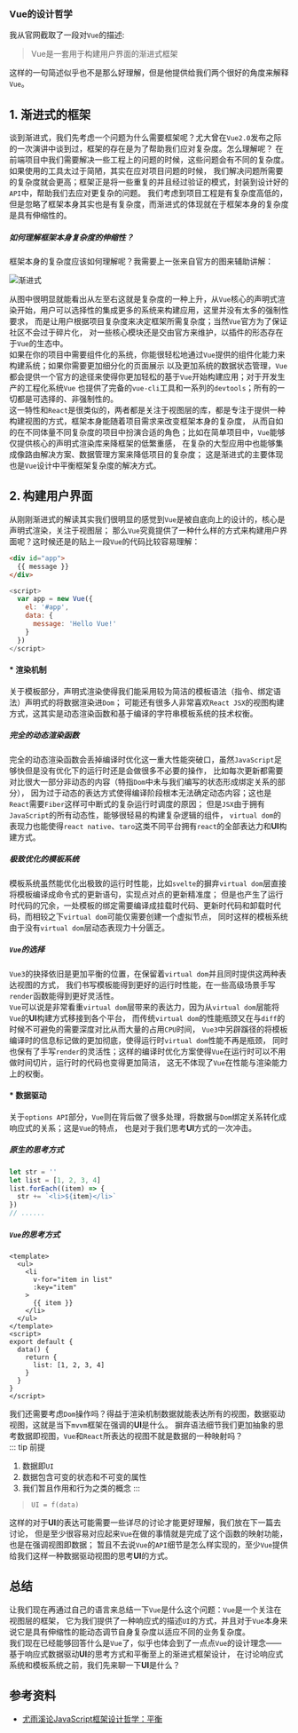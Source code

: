### Vue的设计哲学
我从官网截取了一段对`Vue`的描述: 

> Vue是一套用于构建用户界面的渐进式框架

这样的一句简述似乎也不是那么好理解，但是他提供给我们两个很好的角度来解释`Vue`。

## 1. 渐进式的框架
谈到渐进式，我们先考虑一个问题为什么需要框架呢？尤大曾在`Vue2.0`发布之际的一次演讲中谈到过，框架的存在是为了帮助我们应对复杂度。怎么理解呢？
在前端项目中我们需要解决一些工程上的问题的时候，这些问题会有不同的复杂度。如果使用的工具太过于简陋，其实在应对项目问题的时候，
我们解决问题所需要的复杂度就会更高；框架正是将一些重复的并且经过验证的模式，封装到设计好的`API`中，帮助我们去应对更复杂的问题。
我们考虑到项目工程是有复杂度高低的，但是忽略了框架本身其实也是有复杂度，而渐进式的体现就在于框架本身的复杂度是具有伸缩性的。  

##### 如何理解框架本身复杂度的伸缩性？
框架本身的复杂度应该如何理解呢？我需要上一张来自官方的图来辅助讲解：

![渐进式](/vue3-analysis/idea/progress-vue.png)

从图中很明显就能看出从左至右这就是复杂度的一种上升，从`Vue`核心的声明式渲染开始，用户可以选择性的集成更多的系统来构建应用，这里并没有太多的强制性要求，
而是让用户根据项目复杂度来决定框架所需复杂度；当然`Vue`官方为了保证社区不会过于碎片化，
对一些核心模块还是交由官方来维护，以插件的形态存在于`Vue`的生态中。  
如果在你的项目中需要组件化的系统，你能很轻松地通过`Vue`提供的组件化能力来构建系统；如果你需要更加细分化的页面展示
以及更加系统的数据状态管理，`Vue`都会提供一个官方的途径来使得你更加轻松的基于`Vue`开始构建应用；对于开发生产的工程化系统`Vue`
也提供了完备的`vue-cli`工具和一系列的`devtools`；所有的一切都是可选择的、非强制性的。  
这一特性和`React`是很类似的，两者都是关注于视图层的库，都是专注于提供一种构建视图的方式，框架本身能随着项目需求来改变框架本身的复杂度，
从而自如的在不同体量不同复杂度的项目中扮演合适的角色；比如在简单项目中，`Vue`能够仅提供核心的声明式渲染库来降框架的低繁重感，
在复杂的大型应用中也能够集成像路由解决方案、数据管理方案来降低项目的复杂度；
这是渐进式的主要体现也是`Vue`设计中平衡框架复杂度的解决方式。 

## 2. 构建用户界面
从刚刚渐进式的解读其实我们很明显的感觉到`Vue`是被自底向上的设计的，核心是声明式渲染，关注于视图层；
那么`Vue`究竟提供了一种什么样的方式来构建用户界面呢？这时候还是的贴上一段`Vue`的代码比较容易理解：
```html
<div id="app">
  {{ message }}
</div>
```

```js
<script>
  var app = new Vue({
    el: '#app',
    data: {
      message: 'Hello Vue!'
    }
  })
</script>
```

#### * 渲染机制
关于模板部分，声明式渲染使得我们能采用较为简洁的模板语法（指令、绑定语法）声明式的将数据渲染进`Dom`；
可能还有很多人非常喜欢`React JSX`的视图构建方式，这其实是动态渲染函数和基于编译的字符串模板系统的技术权衡。  

##### 完全的动态渲染函数
完全的动态渲染函数会丢掉编译时优化这一重大性能突破口，虽然`JavaScript`足够快但是没有优化下的运行时还是会做很多不必要的操作，
比如每次更新都需要对比很大一部分非动态的内容（特指`Dom`中未与我们编写的状态形成绑定关系的部分），
因为过于动态的表达方式使得编译阶段根本无法确定动态内容；这也是`React`需要`Fiber`这样可中断式的复杂运行时调度的原因；
但是`JSX`由于拥有`JavaScript`的所有动态性，能够很轻易的构建复杂逻辑的组件，
`virtual dom`的表现力也能使得`react native`、`taro`这类不同平台拥有`react`的全部表达力和**UI**构建方式。

##### 极致优化的模板系统
模板系统虽然能优化出极致的运行时性能，比如`svelte`的摒弃`virtual dom`层直接将模板编译成命令式的更新语句，实现点对点的更新精准度；
但是也产生了运行时代码的冗余，一处模板的绑定需要编译成挂载时代码、更新时代码和卸载时代码，而相较之下`virtual dom`可能仅需要创建一个虚拟节点，
同时这样的模板系统由于没有`virtual dom`层动态表现力十分匮乏。

##### `Vue`的选择
`Vue3`的抉择依旧是更加平衡的位置，在保留着`virtual dom`并且同时提供这两种表达视图的方式，
我们书写模板能得到更好的运行时性能，在一些高级场景手写`render`函数能得到更好灵活性。  
`Vue`可以说是非常看重`virtual dom`层带来的表达力，因为从`virtual dom`层能将`Vue`的**UI**构建方式移接到各个平台，
而传统`virtual dom`的性能瓶颈又在与`diff`的时候不可避免的需要深度对比从而大量的占用`CPU`时间，
`Vue3`中另辟蹊径的将模板编译时的信息标记做的更加彻底，使得运行时`virtual dom`性能不再是瓶颈，
同时也保有了手写`render`的灵活性；这样的编译时优化方案使得`Vue`在运行时可以不用做时间切片，运行时的代码也变得更加简洁，
这无不体现了`Vue`在性能与渲染能力上的权衡。

#### * 数据驱动
关于`options API`部分，`Vue`则在背后做了很多处理，将数据与`Dom`绑定关系转化成响应式的关系；这是`Vue`的特点，
也是对于我们思考**UI**方式的一次冲击。  

##### 原生的思考方式
```JavaScript
let str = ''
let list = [1, 2, 3, 4]
list.forEach((item) => {
  str += `<li>${item}</li>`
})
// ......
```
##### `Vue`的思考方式
```Vue
<template>
  <ul>
    <li
      v-for="item in list"
      :key="item"
    >
      {{ item }}
    </li>
  </ul>
</template>
<script>
export default {
  data() {
    return {
      list: [1, 2, 3, 4]
    }
  }
}
</script>
```
我们还需要考虑`Dom`操作吗？得益于渲染机制数据就能表达所有的视图，数据驱动视图，这就是当下`mvvm`框架在强调的**UI**是什么。
摒弃语法细节我们更加抽象的思考数据即视图，`Vue`和`React`所表达的视图不就是数据的一种映射吗？  
::: tip 前提
1. 数据即`UI`  
2. 数据包含可变的状态和不可变的属性  
3. 我们暂且作用和行为之类的概念
:::
> `UI = f(data)`  

这样的对于**UI**的表达可能需要一些详尽的讨论才能更好理解，我们放在下一篇去讨论，
但是至少很容易对应起来`Vue`在做的事情就是完成了这个函数的映射功能，也是在强调视图即数据；
暂且不去说`Vue`的`API`细节是怎么样实现的，至少`Vue`提供给我们这样一种数据驱动视图的思考**UI**的方式。  

## 总结
让我们现在再通过自己的语言来总结一下`Vue`是什么这个问题：`Vue`是一个关注在视图层的框架，
它为我们提供了一种响应式的描述`UI`的方式，并且对于`Vue`本身来说它是具有伸缩性的能动态调节自身复杂度以适应不同的业务复杂度。  
我们现在已经能够回答什么是`Vue`了，似乎也体会到了一点点`Vue`的设计理念——基于响应式数据驱动**UI**的思考方式和平衡至上的渐进式框架设计，
在讨论响应式系统和模板系统之前，我们先来聊一下**UI**是什么？

## 参考资料
* [尤雨溪论JavaScript框架设计哲学：平衡](https://www.bilibili.com/video/BV134411c7Sk)